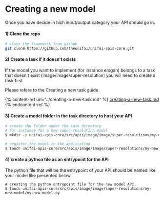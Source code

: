 # Creating a new model

Once you have decide in hich input/output category your API should go in.

#### 1) Clone the repo

```bash
# clone the framework from github
git clone https://github.com/theunifai/unifai-apis-core.git
```

#### 2) Create a task if it doesn't exists

If the model you want to implement (for instance ersgan) belongs to a task that doesn't exist (image/image/super-resolution) you will need to create a task first.

Please refere to the Creating a new task guide

{% content-ref url="../creating-a-new-task.md" %}
[creating-a-new-task.md](../creating-a-new-task.md)
{% endcontent-ref %}

#### 3) Create a model folder in the task directory to host your API

```bash
# create the folder under the task directory
# for instance for a new super-resolution model
$ mkdir -p unifai-apis-core/src/apis/image/image/super-resolutions/my-new-model

# register the model in the application
$ touch unifai-apis-core/src/apis/image/image/super-resolutions/my-new-model/__init__.py

```

#### 4) create a python file as an entrypoint for the API

The python file that will be the entrypoint of your API should be named like your model like presented below

```shell
# creating the python entrypoint file for the new model API.
$ touch unifai-apis-core/src/apis/image/image/super-resolutions/my-new-model/my-new-model.py
```



